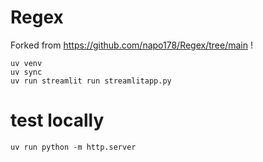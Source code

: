 # Regex

Forked from 
https://github.com/napo178/Regex/tree/main
! 

```
uv venv
uv sync
uv run streamlit run streamlitapp.py
```

# test locally

```
uv run python -m http.server
```

